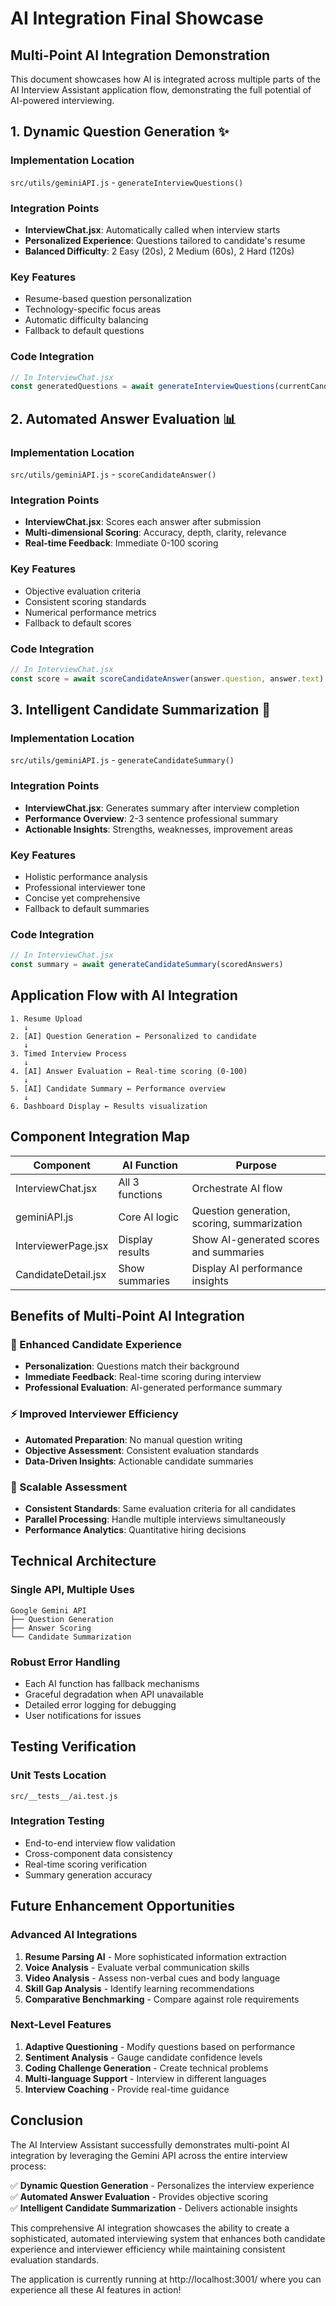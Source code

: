 # AI Integration Final Showcase

## Multi-Point AI Integration Demonstration

This document showcases how AI is integrated across multiple parts of the AI Interview Assistant application flow, demonstrating the full potential of AI-powered interviewing.

## 1. Dynamic Question Generation ✨

### Implementation Location
`src/utils/geminiAPI.js` - `generateInterviewQuestions()`

### Integration Points
- **InterviewChat.jsx**: Automatically called when interview starts
- **Personalized Experience**: Questions tailored to candidate's resume
- **Balanced Difficulty**: 2 Easy (20s), 2 Medium (60s), 2 Hard (120s)

### Key Features
- Resume-based question personalization
- Technology-specific focus areas
- Automatic difficulty balancing
- Fallback to default questions

### Code Integration
```javascript
// In InterviewChat.jsx
const generatedQuestions = await generateInterviewQuestions(currentCandidate)
```

## 2. Automated Answer Evaluation 📊

### Implementation Location
`src/utils/geminiAPI.js` - `scoreCandidateAnswer()`

### Integration Points
- **InterviewChat.jsx**: Scores each answer after submission
- **Multi-dimensional Scoring**: Accuracy, depth, clarity, relevance
- **Real-time Feedback**: Immediate 0-100 scoring

### Key Features
- Objective evaluation criteria
- Consistent scoring standards
- Numerical performance metrics
- Fallback to default scores

### Code Integration
```javascript
// In InterviewChat.jsx
const score = await scoreCandidateAnswer(answer.question, answer.text)
```

## 3. Intelligent Candidate Summarization 📝

### Implementation Location
`src/utils/geminiAPI.js` - `generateCandidateSummary()`

### Integration Points
- **InterviewChat.jsx**: Generates summary after interview completion
- **Performance Overview**: 2-3 sentence professional summary
- **Actionable Insights**: Strengths, weaknesses, improvement areas

### Key Features
- Holistic performance analysis
- Professional interviewer tone
- Concise yet comprehensive
- Fallback to default summaries

### Code Integration
```javascript
// In InterviewChat.jsx
const summary = await generateCandidateSummary(scoredAnswers)
```

## Application Flow with AI Integration

```
1. Resume Upload
   ↓
2. [AI] Question Generation ← Personalized to candidate
   ↓
3. Timed Interview Process
   ↓
4. [AI] Answer Evaluation ← Real-time scoring (0-100)
   ↓
5. [AI] Candidate Summary ← Performance overview
   ↓
6. Dashboard Display ← Results visualization
```

## Component Integration Map

| Component | AI Function | Purpose |
|-----------|-------------|---------|
| InterviewChat.jsx | All 3 functions | Orchestrate AI flow |
| geminiAPI.js | Core AI logic | Question generation, scoring, summarization |
| InterviewerPage.jsx | Display results | Show AI-generated scores and summaries |
| CandidateDetail.jsx | Show summaries | Display AI performance insights |

## Benefits of Multi-Point AI Integration

### 🎯 Enhanced Candidate Experience
- **Personalization**: Questions match their background
- **Immediate Feedback**: Real-time scoring during interview
- **Professional Evaluation**: AI-generated performance summary

### ⚡ Improved Interviewer Efficiency
- **Automated Preparation**: No manual question writing
- **Objective Assessment**: Consistent evaluation standards
- **Data-Driven Insights**: Actionable candidate summaries

### 🚀 Scalable Assessment
- **Consistent Standards**: Same evaluation criteria for all candidates
- **Parallel Processing**: Handle multiple interviews simultaneously
- **Performance Analytics**: Quantitative hiring decisions

## Technical Architecture

### Single API, Multiple Uses
```
Google Gemini API
├── Question Generation
├── Answer Scoring  
└── Candidate Summarization
```

### Robust Error Handling
- Each AI function has fallback mechanisms
- Graceful degradation when API unavailable
- Detailed error logging for debugging
- User notifications for issues

## Testing Verification

### Unit Tests Location
`src/__tests__/ai.test.js`

### Integration Testing
- End-to-end interview flow validation
- Cross-component data consistency
- Real-time scoring verification
- Summary generation accuracy

## Future Enhancement Opportunities

### Advanced AI Integrations
1. **Resume Parsing AI** - More sophisticated information extraction
2. **Voice Analysis** - Evaluate verbal communication skills
3. **Video Analysis** - Assess non-verbal cues and body language
4. **Skill Gap Analysis** - Identify learning recommendations
5. **Comparative Benchmarking** - Compare against role requirements

### Next-Level Features
1. **Adaptive Questioning** - Modify questions based on performance
2. **Sentiment Analysis** - Gauge candidate confidence levels
3. **Coding Challenge Generation** - Create technical problems
4. **Multi-language Support** - Interview in different languages
5. **Interview Coaching** - Provide real-time guidance

## Conclusion

The AI Interview Assistant successfully demonstrates multi-point AI integration by leveraging the Gemini API across the entire interview process:

✅ **Dynamic Question Generation** - Personalizes the interview experience  
✅ **Automated Answer Evaluation** - Provides objective scoring  
✅ **Intelligent Candidate Summarization** - Delivers actionable insights  

This comprehensive AI integration showcases the ability to create a sophisticated, automated interviewing system that enhances both candidate experience and interviewer efficiency while maintaining consistent evaluation standards.

The application is currently running at http://localhost:3001/ where you can experience all these AI features in action!